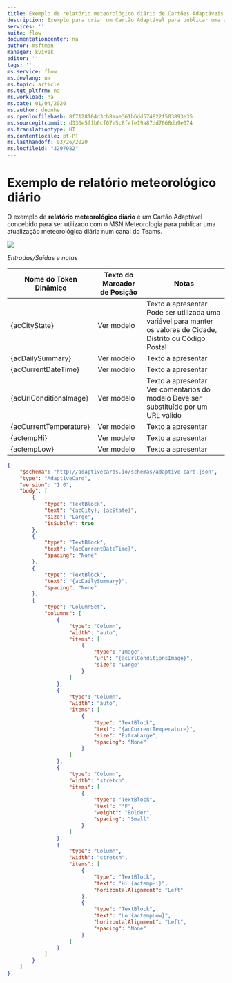 ```yaml
---
title: Exemplo de relatório meteorológico diário de Cartões Adaptáveis | Microsoft Docs
description: Exemplo para criar um Cartão Adaptável para publicar uma atualização meteorológica diária num canal do Teams
services: ''
suite: flow
documentationcenter: na
author: msftman
manager: kvivek
editor: ''
tags: ''
ms.service: flow
ms.devlang: na
ms.topic: article
ms.tgt_pltfrm: na
ms.workload: na
ms.date: 01/04/2020
ms.author: deonhe
ms.openlocfilehash: 8f7128104d3cb8aae361b6dd574822f503893e35
ms.sourcegitcommit: d336e5ffb6cf07e5c8fefe19a87dd7668db9e074
ms.translationtype: HT
ms.contentlocale: pt-PT
ms.lasthandoff: 03/26/2020
ms.locfileid: "3297082"
---
```

# <a name="daily-weather-report-sample"></a>Exemplo de relatório meteorológico diário

O exemplo de **relatório meteorológico diário** é um Cartão Adaptável concebido para ser utilizado com o MSN Meteorologia para publicar uma atualização meteorológica diária num canal do Teams.

![](media/adaptive-cards/weather.png)

*Entradas/Saídas e notas*

| Nome do Token Dinâmico     | Texto do Marcador de Posição | Notas                                                                         |
|------------------------|------------------|--------------------------------------------------------------------------------|
| {acCityState}          | Ver modelo     | Texto a apresentar <br>  Pode ser utilizada uma variável para manter os valores de Cidade, Distrito ou Código Postal                                                                   |
| {acDailySummary}       | Ver modelo     | Texto a apresentar                                                                   |
| {acCurrentDateTime}    | Ver modelo     | Texto a apresentar                                                                   |
| {acUrlConditionsImage} | Ver modelo     | Texto a apresentar  <br> Ver comentários do modelo Deve ser substituído por um URL válido                                                                 |
| {acCurrentTemperature} | Ver modelo     | Texto a apresentar                                                                   |
| {actempHi}             | Ver modelo     | Texto a apresentar                                                                   |
| {actempLow}            | Ver modelo     | Texto a apresentar                                                                   |


``` json
{
    "$schema": "http://adaptivecards.io/schemas/adaptive-card.json",
    "type": "AdaptiveCard",
    "version": "1.0",
    "body": [
        {
            "type": "TextBlock",
            "text": "{acCity}, {acState}",
            "size": "Large",
            "isSubtle": true
        },
        {
            "type": "TextBlock",
            "text": "{acCurrentDateTime}",
            "spacing": "None"
        },
        {
            "type": "TextBlock",
            "text": "{acDailySummary}",
            "spacing": "None"
        },
        {
            "type": "ColumnSet",
            "columns": [
                {
                    "type": "Column",
                    "width": "auto",
                    "items": [
                        {
                            "type": "Image",
                            "url": "{acUrlConditionsImage}",
                            "size": "Large"
                        }
                    ]
                },
                {
                    "type": "Column",
                    "width": "auto",
                    "items": [
                        {
                            "type": "TextBlock",
                            "text": "{acCurrentTemperature}",
                            "size": "ExtraLarge",
                            "spacing": "None"
                        }
                    ]
                },
                {
                    "type": "Column",
                    "width": "stretch",
                    "items": [
                        {
                            "type": "TextBlock",
                            "text": "°F",
                            "weight": "Bolder",
                            "spacing": "Small"
                        }
                    ]
                },
                {
                    "type": "Column",
                    "width": "stretch",
                    "items": [
                        {
                            "type": "TextBlock",
                            "text": "Hi {actempHi}",
                            "horizontalAlignment": "Left"
                        },
                        {
                            "type": "TextBlock",
                            "text": "Lo {actempLow}",
                            "horizontalAlignment": "Left",
                            "spacing": "None"
                        }
                    ]
                }
            ]
        }
    ]
}
```
